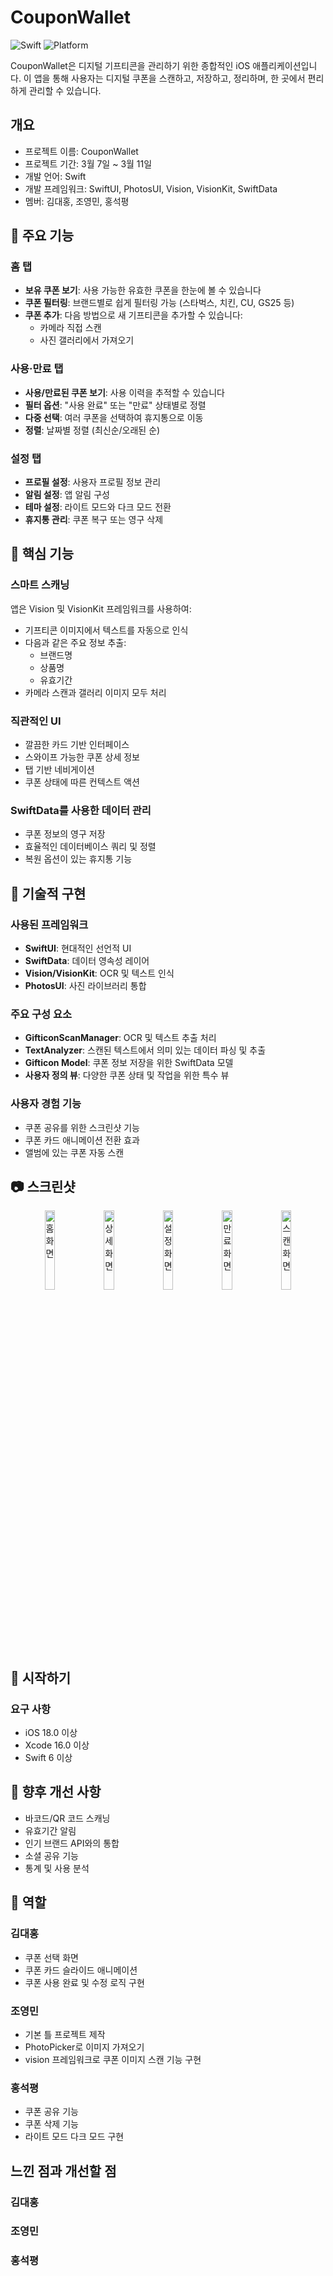 # CouponWallet  
![Swift](https://img.shields.io/badge/Swift-6.0-F05138?logo=swift)
![Platform](https://img.shields.io/badge/Platforms-iOS%2018.0+-007AFF?logo=apple)

CouponWallet은 디지털 기프티콘을 관리하기 위한 종합적인 iOS 애플리케이션입니다. 이 앱을 통해 사용자는 디지털 쿠폰을 스캔하고, 저장하고, 정리하며, 한 곳에서 편리하게 관리할 수 있습니다.

## 개요

- 프로젝트 이름: CouponWallet
- 프로젝트 기간: 3월 7일 ~ 3월 11일
- 개발 언어: Swift
- 개발 프레임워크: SwiftUI, PhotosUI, Vision, VisionKit, SwiftData
- 멤버: 김대홍, 조영민, 홍석평

## 🌟 주요 기능
### 홈 탭
- **보유 쿠폰 보기**: 사용 가능한 유효한 쿠폰을 한눈에 볼 수 있습니다
- **쿠폰 필터링**: 브랜드별로 쉽게 필터링 가능 (스타벅스, 치킨, CU, GS25 등)
- **쿠폰 추가**: 다음 방법으로 새 기프티콘을 추가할 수 있습니다:
  - 카메라 직접 스캔
  - 사진 갤러리에서 가져오기
### 사용·만료 탭
- **사용/만료된 쿠폰 보기**: 사용 이력을 추적할 수 있습니다
- **필터 옵션**: "사용 완료" 또는 "만료" 상태별로 정렬
- **다중 선택**: 여러 쿠폰을 선택하여 휴지통으로 이동
- **정렬**: 날짜별 정렬 (최신순/오래된 순)
### 설정 탭
- **프로필 설정**: 사용자 프로필 정보 관리
- **알림 설정**: 앱 알림 구성
- **테마 설정**: 라이트 모드와 다크 모드 전환
- **휴지통 관리**: 쿠폰 복구 또는 영구 삭제
## 📱 핵심 기능
### 스마트 스캐닝
앱은 Vision 및 VisionKit 프레임워크를 사용하여:
- 기프티콘 이미지에서 텍스트를 자동으로 인식
- 다음과 같은 주요 정보 추출:
  - 브랜드명
  - 상품명
  - 유효기간
- 카메라 스캔과 갤러리 이미지 모두 처리
### 직관적인 UI
- 깔끔한 카드 기반 인터페이스
- 스와이프 가능한 쿠폰 상세 정보
- 탭 기반 네비게이션
- 쿠폰 상태에 따른 컨텍스트 액션
### SwiftData를 사용한 데이터 관리
- 쿠폰 정보의 영구 저장
- 효율적인 데이터베이스 쿼리 및 정렬
- 복원 옵션이 있는 휴지통 기능
## 🔧 기술적 구현
### 사용된 프레임워크
- **SwiftUI**: 현대적인 선언적 UI
- **SwiftData**: 데이터 영속성 레이어
- **Vision/VisionKit**: OCR 및 텍스트 인식
- **PhotosUI**: 사진 라이브러리 통합
### 주요 구성 요소
- **GifticonScanManager**: OCR 및 텍스트 추출 처리
- **TextAnalyzer**: 스캔된 텍스트에서 의미 있는 데이터 파싱 및 추출
- **Gifticon Model**: 쿠폰 정보 저장을 위한 SwiftData 모델
- **사용자 정의 뷰**: 다양한 쿠폰 상태 및 작업을 위한 특수 뷰
### 사용자 경험 기능
- 쿠폰 공유를 위한 스크린샷 기능
- 쿠폰 카드 애니메이션 전환 효과
- 앨범에 있는 쿠폰 자동 스캔
## 📷 스크린샷
<p align="center">
  <img src="https://github.com/user-attachments/assets/8227419b-acc9-4d09-bd8e-f984d44caf57" width="18%" alt="홈 화면" />
  <img src="https://github.com/user-attachments/assets/a5f0a14f-c17f-4cc5-94ca-bcf3648cb1db" width="18%" alt="상세 화면" />
  <img src="https://github.com/user-attachments/assets/6a3bb6c2-3338-49a8-a477-66631edae118" width="18%" alt="설정 화면" />
  <img src="https://github.com/user-attachments/assets/45043c37-2600-4c86-ba5b-d154bf16db15" width="18%" alt="만료 화면" />
  <img src="https://github.com/user-attachments/assets/9a48daca-54cd-4295-bfd0-6ceea373557b" width="18%" alt="스캔 화면" />
</p>

## 🚀 시작하기
### 요구 사항
- iOS 18.0 이상
- Xcode 16.0 이상
- Swift 6 이상
## 🔮 향후 개선 사항
- 바코드/QR 코드 스캐닝
- 유효기간 알림
- 인기 브랜드 API와의 통합
- 소셜 공유 기능
- 통계 및 사용 분석

## 👥 역할

### 김대홍
- 쿠폰 선택 화면
- 쿠폰 카드 슬라이드 애니메이션
- 쿠폰 사용 완료 및 수정 로직 구현

### 조영민
- 기본 틀 프로젝트 제작
- PhotoPicker로 이미지 가져오기
- vision 프레임워크로 쿠폰 이미지 스캔 기능 구현

### 홍석평
- 쿠폰 공유 기능
- 쿠폰 삭제 기능
- 라이트 모드 다크 모드 구현

## 느낀 점과 개선할 점

### 김대홍

### 조영민

### 홍석평
